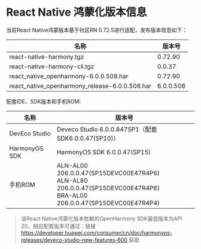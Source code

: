 # React Native 鸿蒙化版本信息

当前React Native鸿蒙版本基于社区RN 0.72.5进行适配，发布版本信息如下：

| 名称                          | 版本号                            |
| ----------------------------- | -------------------------------|
| react-native-harmony.tgz        | 0.72.90 |
| react-native-harmony-cli.tgz    | 0.0.37 |
| react_native_openharmony-6.0.0.508.har              | 0.72.90 |
| react_native_openharmony_release-6.0.0.508.har      | 6.0.0.508 |

配套IDE、SDK版本和手机ROM:

| 名称                          | 版本号                            |
| ----------------------------- | -------------------------------|
| DevEco Studio     | Deveco Studio 6.0.0.847SP1（配套SDK6.0.0.47(SP10)） |
| HarmonyOS SDK     | HarmonyOS SDK 6.0.0.47(SP15) |
| 手机ROM           | ALN-AL00 206.0.0.47(SP15DEVC00E47R4P6) <br> ALN-AL80 206.0.0.47(SP15DEVC00E47R4P6) <br> BRA-AL00 206.0.0.47(SP15DEVC00E47R4P4) |

> 该React Native鸿蒙化版本依赖的OpenHarmony SDK最低版本为API 20，相应配套版本可通过：链接 https://developer.huawei.com/consumer/cn/doc/harmonyos-releases/deveco-studio-new-features-600 获取